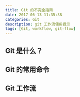 ```yaml
---
title: Git 的不完全指南
date: 2017-06-13 11:35:38
categories: Git
description: git 工作流使用提示
tags: [Git, workflow, git-flow]
---
```


## Git 是什么？

## Git 的常用命令

## Git 工作流

